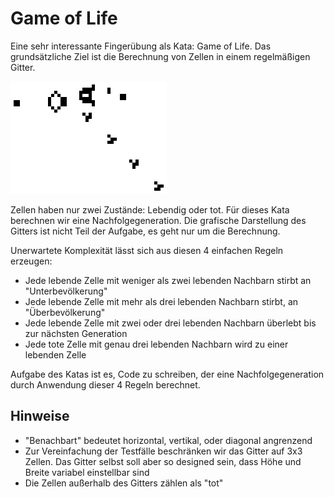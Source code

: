 # Game of Life

Eine sehr interessante Fingerübung als Kata: Game of Life.
Das grundsätzliche Ziel ist die Berechnung von Zellen in einem regelmäßigen Gitter.

![Gospers_glider_gun.gif](Gospers_glider_gun.gif)

Zellen haben nur zwei Zustände: Lebendig oder tot. Für dieses Kata berechnen wir eine Nachfolgegeneration. Die grafische Darstellung des Gitters ist nicht Teil der Aufgabe, es geht nur um die Berechnung.



Unerwartete Komplexität lässt sich aus diesen 4 einfachen Regeln erzeugen:

* Jede lebende Zelle mit weniger als zwei lebenden Nachbarn stirbt an "Unterbevölkerung"
* Jede lebende Zelle mit mehr als drei lebenden Nachbarn stirbt, an "Überbevölkerung"
* Jede lebende Zelle mit zwei oder drei lebenden Nachbarn überlebt bis zur nächsten Generation
* Jede tote Zelle mit genau drei lebenden Nachbarn wird zu einer lebenden Zelle

Aufgabe des Katas ist es, Code zu schreiben, der eine Nachfolgegeneration durch Anwendung dieser 4 Regeln berechnet.

## Hinweise
* "Benachbart" bedeutet horizontal, vertikal, oder diagonal angrenzend
* Zur Vereinfachung der Testfälle beschränken wir das Gitter auf 3x3 Zellen. Das Gitter selbst soll aber so designed sein, dass Höhe und Breite variabel einstellbar sind
* Die Zellen außerhalb des Gitters zählen als "tot" 
